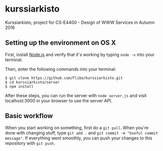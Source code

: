 # kurssiarkisto
Kurssiarkisto, project for CS-E4400 - Design of WWW Services in Autumn 2016

## Setting up the environment on OS X

First, install [Node.js](https://nodejs.org/en/) and verify that it's working by typing `node -v` into your terminal.

Then, enter the following commands into your terminal:

    $ git clone https://github.com/Flibo/kurssiarkisto.git
    $ cd kurssiarkisto/server
    $ npm install

After these steps, you can run the server with `node server.js` and visit localhost:3000 in your browser to use the server API.

## Basic workflow

When you start working on something, first do a `git pull`. When you're done with changing stuff, type `git add .` and `git commit -m "Useful commit message"`. If everything went smoothly, you can push your changes to this repository with `git push`.
